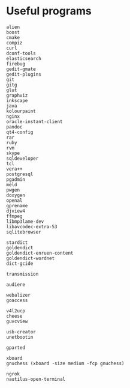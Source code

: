 # Useful programs

    alien
    boost
    cmake
    compiz
    curl
    dconf-tools
    elasticsearch
    firebug
    gedit-gmate
    gedit-plugins
    git
    gitg
    glut
    graphviz
    inkscape
    java
    kolourpaint
    nginx
    oracle-instant-client
    pandoc
    qt4-config
    rar
    ruby
    rvm
    skype
    sqldeveloper
    tcl
    vera++
    postgresql
    pgadmin
    meld
    pwgen
    doxygen
    openal
    gprename
    djview4
    ffmpeg
    libmp3lame-dev
    libavcodec-extra-53
    sqlitebrowser

    stardict
    goldendict
    goldendict-enruen-content
    goldendict-wordnet
    dict-gcide

    transmission

    audiere

    webalizer
    goaccess

    v4l2ucp
    cheese
    guvcview

    usb-creator
    unetbootin

    gparted

    xboard
    gnuchess (xboard -size medium -fcp gnuchess)

    ngrok
    nautilus-open-terminal
